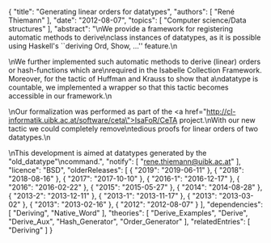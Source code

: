 {
    "title": "Generating linear orders for datatypes",
    "authors": [
        "René Thiemann"
    ],
    "date": "2012-08-07",
    "topics": [
        "Computer science/Data structures"
    ],
    "abstract": "\nWe provide a framework for registering automatic methods to derive\nclass instances of datatypes, as it is possible using Haskell's ``deriving Ord, Show, ...'' feature.\n<p>\nWe further implemented such automatic methods to derive (linear) orders or hash-functions which are\nrequired in the Isabelle Collection Framework. Moreover, for the tactic of Huffman and Krauss to show that a\ndatatype is countable, we implemented a wrapper so that this tactic becomes accessible in our framework.\n<p>\nOur formalization was performed as part of the <a href=\"http://cl-informatik.uibk.ac.at/software/ceta\">IsaFoR/CeTA</a> project.\nWith our new tactic we could completely remove\ntedious proofs for linear orders of two datatypes.\n<p>\nThis development is aimed at datatypes generated by the \"old_datatype\"\ncommand.",
    "notify": [
        "rene.thiemann@uibk.ac.at"
    ],
    "licence": "BSD",
    "olderReleases": [
        {
            "2019": "2019-06-11"
        },
        {
            "2018": "2018-08-16"
        },
        {
            "2017": "2017-10-10"
        },
        {
            "2016-1": "2016-12-17"
        },
        {
            "2016": "2016-02-22"
        },
        {
            "2015": "2015-05-27"
        },
        {
            "2014": "2014-08-28"
        },
        {
            "2013-2": "2013-12-11"
        },
        {
            "2013-1": "2013-11-17"
        },
        {
            "2013": "2013-03-02"
        },
        {
            "2013": "2013-02-16"
        },
        {
            "2012": "2012-08-07"
        }
    ],
    "dependencies": [
        "Deriving",
        "Native_Word"
    ],
    "theories": [
        "Derive_Examples",
        "Derive",
        "Derive_Aux",
        "Hash_Generator",
        "Order_Generator"
    ],
    "relatedEntries": [
        "Deriving"
    ]
}